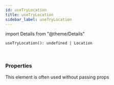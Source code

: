 ```yaml
---
id: useTryLocation
title: useTryLocation
sidebar_label: useTryLocation
---
```


import Details from "@theme/Details"


```tsx
useTryLocation(): undefined | Location
```
<br/>



### Properties

This element is often used without passing props

